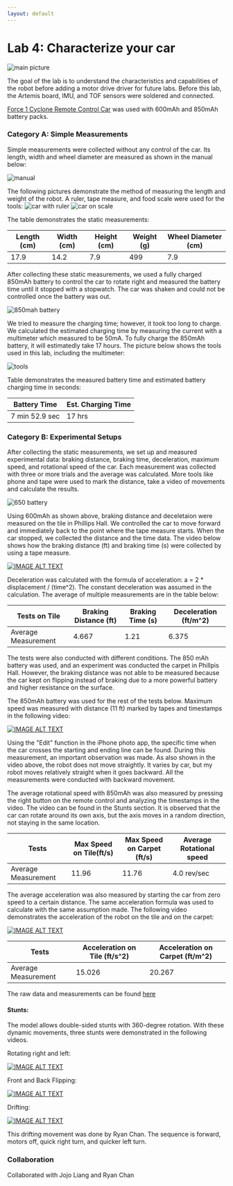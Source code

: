 ```yaml
---
layout: default
---
```


# Lab 4: Characterize your car
![main picture](img4/cyclone_car.jpg)

The goal of the lab is to understand the characteristics and capabilities of the robot before adding a motor drive driver for future labs. 
Before this lab, the Artemis board, IMU, and TOF sensors were soldered and connected.

[Force 1 Cyclone Remote Control Car](https://force1rc.com/products/cyclone-remote-control-car-for-kids-adults) was used with 600mAh and 850mAh battery packs. 

### Category A: Simple Measurements

Simple measurements were collected without any control of the car. Its length, width and wheel diameter are measured as shown in the manual below:

![manual](./img4/manual_pic.jpg)

The following pictures demonstrate the method of measuring the length and weight of the robot. A ruler, tape measure, and food scale were used for the tools:
![car with ruler](img4/length.jpg)
![car on scale](img4/weight.jpg)

The table demonstrates the static measurements:

|  Length (cm)  |   Width (cm)  |  Height (cm)  |   Weight (g)  | Wheel Diameter (cm) | 
| ------------- | ------------- | ------------- | ------------- | ------------------- | 
|     17.9      |     14.2      |      7.9      |      499      |         7.9         | 

After collecting these static measurements, we used a fully charged 850mAh battery to control the car to rotate right and measured the battery time until it stopped with a stopwatch. The car was shaken and could not be controlled once the battery was out. 

![850mah battery](img4/850mAh.jpg)

We tried to measure the charging time; however, it took too long to charge. We calculated the estimated charging time by measuring the current with a multimeter which measured to be 50mA. To fully charge the 850mAh battery, it will estimatedly take 17 hours. The picture below shows the tools used in this lab, including the multimeter:

![tools](img4/tools.jpg)

Table demonstrates the measured battery time and estimated battery charging time in seconds:

|  Battery Time     | Est. Charging Time     |
| ----------------- | ---------------------- |
|  7 min 52.9 sec   |         17 hrs         |



### Category B: Experimental Setups

After collecting the static measurements, we set up and measured experimental data: braking distance, braking time, deceleration, maximum speed, and rotational speed of the car. Each measurement was collected with three or more trials and the average was calculated. More tools like phone and tape were used to mark the distance, take a video of movements and calculate the results. 

![650 battery](img4/600mAh.jpg)

Using 600mAh as shown above, braking distance and deceletaion were measured on the tile in Phillips Hall.
We controlled the car to move forward and immediately back to the point where the tape measure starts. When the car stopped, we collected the distance and the time data. The video below shows how the braking distance (ft) and braking time (s) were collected by using a tape measure.

[![IMAGE ALT TEXT](http://img.youtube.com/vi/xqCNV086g_8/0.jpg)](https://youtu.be/xqCNV086g_8)

Deceleration was calculated with the formula of acceleration: a = 2 * displacement / (time^2).
The constant deceleration was assumed in the calculation. The average of multiple measurements are in the table below:

|   Tests on Tile    | Braking Distance (ft) | Braking Time (s) | Deceleration (ft/m^2) |
| ------------------ | --------------------- | ---------------- |---------------------- |
| Average Measurement|          4.667        |      1.21        |          6.375        |

The tests were also conducted with different conditions. The 850 mAh battery was used, and an experiment was conducted the carpet in Phillpis Hall. However, the braking distance was not able to be measured because the car kept on flipping instead of braking due to a more powerful battery and higher resistance on the surface. 

The 850mAh battery was used for the rest of the tests below. Maximum speed was measured with distance (11 ft) marked by tapes and timestamps in the following video:

[![IMAGE ALT TEXT](http://img.youtube.com/vi/jtWkd7p5gCs/0.jpg)](https://youtu.be/jtWkd7p5gCs)

Using the "Edit" function in the iPhone photo app, the specific time when the car crosses the starting and ending line can be found. During this measurement, an important observation was made. As also shown in the video above, the robot does not move straightly. It varies by car, but my robot moves relatively straight when it goes backward. All the measurements were conducted with backward movement. 

The average rotational speed with 850mAh was also measured by pressing the right button on the remote control and analyzing the timestamps in the video. The video can be found in the Stunts section. It is observed that the car can rotate around its own axis, but the axis moves in a random direction, not staying in the same location. 

|         Tests       | Max Speed on Tile(ft/s) | Max Speed on Carpet (ft/s) |  Average Rotational speed   | 
| ------------------- | ----------------------- | -------------------------- | --------------------------- |
| Average Measurement |           11.96         |             11.76          |         4.0 rev/sec         |

The average acceleration was also measured by starting the car from zero speed to a certain distance. The same acceleration formula was used to calculate with the same assumption made. The following video demonstrates the acceleration of the robot on the tile and on the carpet:

[![IMAGE ALT TEXT](http://img.youtube.com/vi/wX4UOHpYZAk/0.jpg)](https://youtu.be/wX4UOHpYZAk)

|        Tests       | Acceleration on Tile (ft/s^2) | Acceleration on Carpet (ft/m^2) |
| ------------------ | ----------------------------- | ------------------------------- |
| Average Measurement|             15.026            |              20.267             |

The raw data and measurements can be found [here](https://docs.google.com/spreadsheets/d/1qhgUpPfrdejO-G7NgExDeQwxTbVRu8TjzxINOiwqS0w/edit#gid=0)

#### Stunts: 

The model allows double-sided stunts with 360-degree rotation. With these dynamic movements, three stunts were demonstrated in the following videos.

Rotating right and left:

[![IMAGE ALT TEXT](http://img.youtube.com/vi/PPllbOeb7gg/0.jpg)](https://youtu.be/PPllbOeb7gg)

Front and Back Flipping: 

[![IMAGE ALT TEXT](http://img.youtube.com/vi/OfAg5bLzBa8/0.jpg)](https://youtu.be/OfAg5bLzBa8)


Drifting: 

[![IMAGE ALT TEXT](http://img.youtube.com/vi/wErjgSo97Jg/0.jpg)](https://youtu.be/wErjgSo97Jg)

This drifting movement was done by Ryan Chan. The sequence is forward, motors off, quick right turn, and quicker left turn.


### Collaboration

Collaborated with Jojo Liang and Ryan Chan
